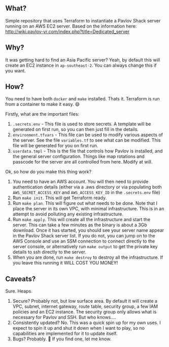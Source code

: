 What?
-----
Simple repository that uses Terraform to instantiate a Pavlov Shack server running on an AWS EC2 server.  Based on the information here: http://wiki.pavlov-vr.com/index.php?title=Dedicated_server

Why?
----
It was getting hard to find an Asia Pacific server? Yeah, by default this will create an EC2 instance in `ap-southeast-2`.  You can always change this if you want.

How?
----

You need to have both `docker` and `make` installed.  Thats it.  Terraform is run from a container to make it easy. 😄

Firstly, what are the important files:

1. `.secrets.env` - This file is used to store secrets.  A template will be generated on first run, so you can then just fill in the details.
2. `environment.tfvars` - This file can be used to modify various aspects of the server.  See the file `variables.tf` to see what can be modified.  This file will be generated for you on first run.
3. `userdata.tmpl` - This is the file that controls how Pavlov is installed, and the general server configuration.  Things like map rotations and passcode for the server are all controlled from here.  Modify at will.


Ok, so how do you make this thing work?

1. You need to have an AWS account.  You will then need to provide authentication details (either via a .aws directory or via populating both `AWS_SECRET_ACCESS_KEY` and `AWS_ACCESS_KEY_ID` in the `.secrets.env` file)
2. Run `make init`.  This will get Terraform ready.
3. Run `make plan`.  This will figure out what needs to be done.  Note that I place the server in its own VPC, with minimal infrastructure.  This is in an attempt to avoid polluting any existing infrastructure.
4. Run `make apply`.  This will create all the infrastructure and start the server.  This can take a few minutes as the binary is about a 3Gb download.  Once it has started, you should see your server name appear in the Pavlov Shack server list.  If you do not, you can jump on to the AWS Console and use an SSM connection to connect directly to the server console, or alternatively run `make output` to get the private key details to ssh directly to the server.
5. When you are done, run `make destroy` to destroy all the infrastructure.  If you leave this running it WILL COST YOU MONEY!

Caveats?
--------

Sure.  Heaps.

1. Secure?  Probably not, but low surface area.  By default it will create a VPC, subnet, internet gateway, route table, security group, a few IAM policies and an EC2 instance.  The security group only allows what is necessary for Pavlov and SSH.  But who knows....
2. Consistently updated?  No.  This was a quick spin up for my own uses.  I expect to spin it up and shut it down when I want to play, so no capabilities are implemented for it to update itself.
3. Bugs?  Probably. 🤷 If you find one, let me know.